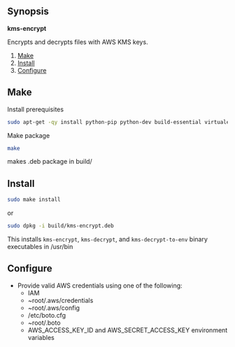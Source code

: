 ## Synopsis
**kms-encrypt**

Encrypts and decrypts files with AWS KMS keys.

1. [Make](#make)
2. [Install](#install)
3. [Configure](#configure)

## Make

Install prerequisites
```bash
sudo apt-get -qy install python-pip python-dev build-essential virtualenv libssl-dev libffi-dev
```

Make package
```bash
make
```
makes .deb package in build/

## Install

```bash
sudo make install
```
or
```bash
sudo dpkg -i build/kms-encrypt.deb
```

This installs ```kms-encrypt```, ```kms-decrypt```, and ```kms-decrypt-to-env``` binary executables  in /usr/bin

## Configure

* Provide valid AWS credentials using one of the following: 
    * IAM
    * ~root/.aws/credentials
    * ~root/.aws/config
    * /etc/boto.cfg
    * ~root/.boto
    * AWS_ACCESS_KEY_ID and AWS_SECRET_ACCESS_KEY environment variables

